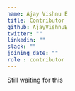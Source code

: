 ```yaml
---
name: Ajay Vishnu E
title: Contributor
github: AjayVishnuE
twitter: ""
linkedin: ""
slack: ""
joining_date: ""
role : contributor
---
```


Still waiting for this
